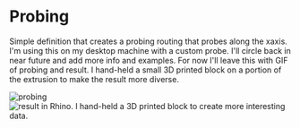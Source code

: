 # Probing 

Simple definition that creates a probing routing that probes along the xaxis. I'm using this on my desktop machine with a custom probe. I'll circle back in near future and add more info and examples. For now I'll leave this with GIF of probing and result. I hand-held a small 3D printed block on a portion of the extrusion to make the result more diverse. 

![probing](img/probe.gif)
![result in Rhino. I hand-held a 3D printed block to create more interesting data.](img/probe_result.gif)

